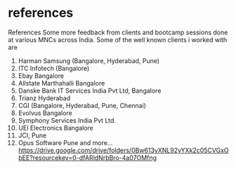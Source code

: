 # references
References 
Some more feedback from clients and bootcamp sessions done at various MNCs across India. 
Some of the well known clients i worked with are 
1. Harman Samsung (Bangalore, Hyderabad, Pune)
2. ITC Infotech (Bangalore)
3. Ebay Bangalore
4. Allstate Marthahalli Bangalore 
5. Danske Bank IT Services India Pvt Ltd, Bangalore
6. Trianz Hyderabad
7. CGI (Bangalore, Hyderabad, Pune, Chennai)
8. Evolvus Bangalore 
9. Symphony Services India Pvt Ltd.
10. UEI Electronics Bangalore 
11. JCI, Pune
12. Opus Software Pune
and more... 
https://drive.google.com/drive/folders/0Bw613vXNL92yYXk2c05CVGxObEE?resourcekey=0-dfARldNrbBro-4a07OMfng 

